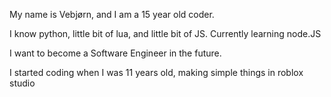 My name is Vebjørn, and I am a 15 year old coder.

I know python, little bit of lua, and little bit of JS.
Currently learning node.JS

I want to become a Software Engineer in the future.

I started coding when I was 11 years old, making simple things in roblox studio
